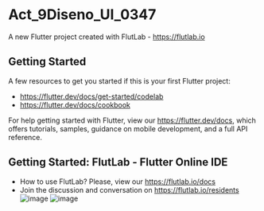 # Act_9Diseno_UI_0347

A new Flutter project created with FlutLab - https://flutlab.io

## Getting Started

A few resources to get you started if this is your first Flutter project:

- https://flutter.dev/docs/get-started/codelab
- https://flutter.dev/docs/cookbook

For help getting started with Flutter, view our
https://flutter.dev/docs, which offers tutorials,
samples, guidance on mobile development, and a full API reference.

## Getting Started: FlutLab - Flutter Online IDE

- How to use FlutLab? Please, view our https://flutlab.io/docs
- Join the discussion and conversation on https://flutlab.io/residents
![image](https://github.com/CorreaMontesDiego/act9iu2/assets/143771010/ba9321bc-c036-4649-9b93-fa2d2a3b3ae6)
![image](https://github.com/CorreaMontesDiego/act9iu2/assets/143771010/14befdde-fcec-4eaa-9fb3-689eac221283)


